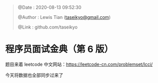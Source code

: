 > @Date    : 2020-08-13 09:52:30
>
> @Author  : Lewis Tian (taseikyo@gmail.com)
>
> @Link    : github.com/taseikyo

# 程序员面试金典（第 6 版）

题目来着 leetcode 中文网站：https://leetcode-cn.com/problemset/lcci/

今天将数据也全部同步过来了